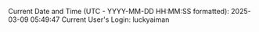 Current Date and Time (UTC - YYYY-MM-DD HH:MM:SS formatted): 2025-03-09 05:49:47
Current User's Login: luckyaiman

